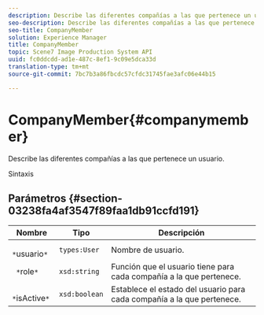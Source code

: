 ```yaml
---
description: Describe las diferentes compañías a las que pertenece un usuario.
seo-description: Describe las diferentes compañías a las que pertenece un usuario.
seo-title: CompanyMember
solution: Experience Manager
title: CompanyMember
topic: Scene7 Image Production System API
uuid: fc0ddcdd-ad1e-487c-8ef1-9c09e5dca33d
translation-type: tm+mt
source-git-commit: 7bc7b3a86fbcdc57cfdc31745fae3afc06e44b15

---
```



# CompanyMember{#companymember}

Describe las diferentes compañías a las que pertenece un usuario.

Sintaxis

## Parámetros {#section-03238fa4af3547f89faa1db91ccfd191}

| Nombre | Tipo | Descripción |
|---|---|---|
| ` *`usuario`*` | `types:User` | Nombre de usuario. |
| ` *`role`*` | `xsd:string` | Función que el usuario tiene para cada compañía a la que pertenece. |
| ` *`isActive`*` | `xsd:boolean` | Establece el estado del usuario para cada compañía a la que pertenece. |


